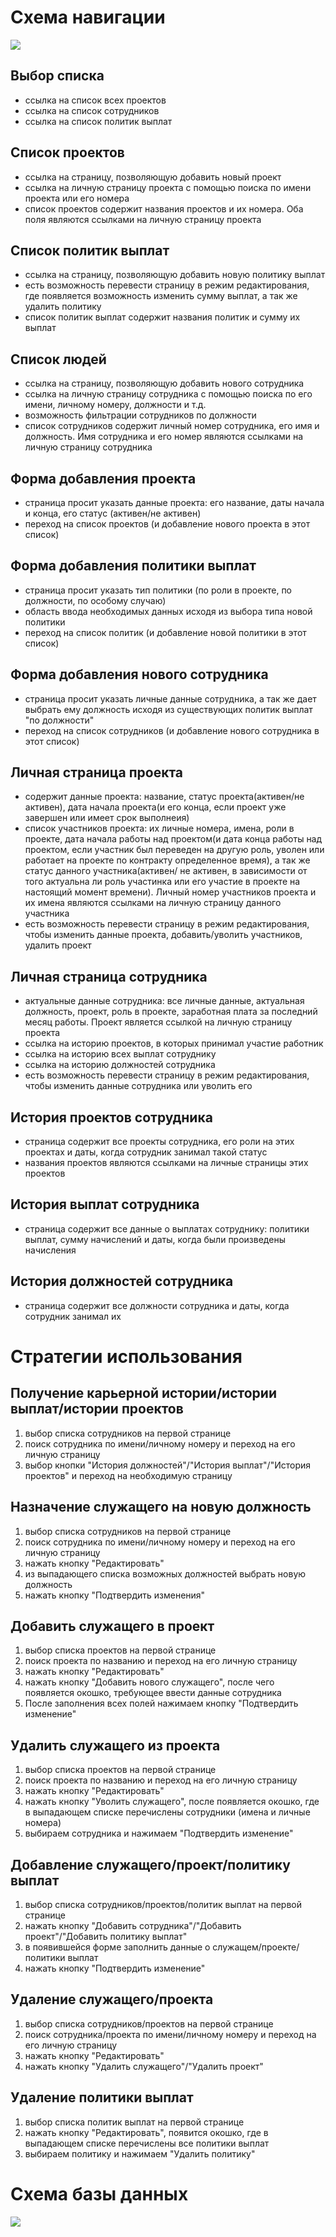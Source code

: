 # Схема навигации
![](schemas/Схема_проекта.jpg)
## Выбор списка
- ссылка на список всех проектов
- ссылка на список сотрудников
- ссылка на список политик выплат

## Список проектов
- ссылка на страницу, позволяющую добавить новый проект
- ссылка на личную страницу проекта с помощью поиска по имени проекта или его номера
- список проектов содержит названия проектов и их номера. Оба поля являются ссылками на личную страницу проекта

## Список политик выплат
- ссылка на страницу, позволяющую добавить новую политику выплат
- есть возможность перевести страницу в режим редактирования, где появляется возможность изменить сумму выплат, а так же удалить политику
- список политик выплат содержит названия политик и сумму их выплат

## Список людей
- ссылка на страницу, позволяющую добавить нового сотрудника
- ссылка на личную страницу сотрудника с помощью поиска по его имени, личному номеру, должности и т.д.
- возможность фильтрации сотрудников по должности
- список сотрудников содержит личный номер сотрудника, его имя и должность. Имя сотрудника и его номер являются ссылками на личную страницу сотрудника

## Форма добавления проекта
- страница просит указать данные проекта: его название, даты начала и конца, его статус (активен/не активен)
- переход на список проектов (и добавление нового проекта в этот список)

## Форма добавления политики выплат
- страница просит указать тип политики (по роли в проекте, по должности, по особому случаю)
- область ввода необходимых данных исходя из выбора типа новой политики
- переход на список политик (и добавление новой политики в этот список)

## Форма добавления нового сотрудника
- страница просит указать личные данные сотрудника, а так же дает выбрать ему должность исходя из существующих политик выплат "по должности"
- переход на список сотрудников (и добавление нового сотрудника в этот список)

## Личная страница проекта
- содержит данные проекта: название, статус проекта(активен/не активен), дата начала проекта(и его конца, если проект уже завершен или имеет срок выполнеия)
- список участников проекта: их личные номера, имена, роли в проекте, дата начала работы над проектом(и дата конца работы над проектом, если участник был переведен на другую роль, уволен или работает на проекте по контракту определенное время), а так же статус данного участника(активен/ не активен, в зависимости от того актуальна ли роль участинка или его участие в проекте на настоящий момент времени). Личный номер участников проекта и их имена являются ссылками на личную страницу данного участника
- есть возможность перевести страницу в режим редактирования, чтобы изменить данные проекта, добавить/уволить участников, удалить проект

## Личная страница сотрудника
- актуальные данные сотрудника: все личные данные, актуальная должность, проект, роль в проекте, заработная плата за последний месяц работы. Проект является ссылкой на личную страницу проекта
- ссылка на историю проектов, в которых принимал участие работник
- ссылка на историю всех выплат сотруднику
- ссылка на историю должностей сотрудника
- есть возможность перевести страницу в режим редактирования, чтобы изменить данные сотрудника или уволить его

## История проектов сотрудника
- страница содержит все проекты сотрудника, его роли на этих проектах и даты, когда сотрудник занимал такой статус
- названия проектов являются ссылками на личные страницы этих проектов

## История выплат сотрудника
- страница содержит все данные о выплатах сотруднику: политики выплат, сумму начислений и даты, когда были произведены начисления

## История должностей сотрудника
- страница содержит все должности сотрудника и даты, когда сотрудник занимал их

# Стратегии использования
## Получение карьерной истории/истории выплат/истории проектов
1) выбор списка сотрудников на первой странице
2) поиск сотрудника по имени/личному номеру и переход на его личную страницу
3) выбор кнопки "История должностей"/"История выплат"/"История проектов" и переход на необходимую страницу

## Назначение служащего на новую должность
1) выбор списка сотрудников на первой странице
2) поиск сотрудника по имени/личному номеру и переход на его личную страницу
3) нажать кнопку "Редактировать"
4) из выпадающего списка возможных должностей выбрать новую должность
5) нажать кнопку "Подтвердить изменения"

## Добавить служащего в проект
1) выбор списка проектов на первой странице
2) поиск проекта по названию и переход на его личную страницу
3) нажать кнопку "Редактировать"
4) нажать кнопку "Добавить нового служащего", после чего появляется окошко, требующее ввести данные сотрудника
5) После заполнения всех полей нажимаем кнопку "Подтвердить изменение"

## Удалить служащего из проекта
1) выбор списка проектов на первой странице
2) поиск проекта по названию и переход на его личную страницу
3) нажать кнопку "Редактировать"
4) нажать кнопку "Уволить служащего", после появляется окошко, где в выпадающем списке перечислены сотрудники (имена и личные номера)
5) выбираем сотрудника и нажимаем "Подтвердить изменение"

## Добавление служащего/проект/политику выплат
1) выбор списка сотрудников/проектов/политик выплат на первой странице
2) нажать кнопку "Добавить сотрудника"/"Добавить проект"/"Добавить политику выплат"
3) в появившейся форме заполнить данные о служащем/проекте/политики выплат
4) нажать кнопку "Подтвердить изменение"

## Удаление служащего/проекта
1) выбор списка сотрудников/проектов на первой странице
2) поиск сотрудника/проекта по имени/личному номеру и переход на его личную страницу
3) нажать кнопку "Редактировать"
4) нажать кнопку "Удалить служащего"/"Удалить проект"

## Удаление политики выплат
1) выбор списка политик выплат на первой странице
3) нажать кнопку "Редактировать", появится окошко, где в выпадающем списке перечислены все политики выплат
4) выбираем политику и нажимаем "Удалить политику"

# Схема базы данных
![](schemas/Схема%20бд.jpg)
